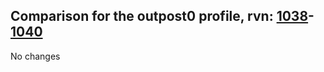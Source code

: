 ## Comparison for the outpost0 profile, rvn: [1038](https://github.com/PRO100KatYT/FortniteProfileRevisions/tree/main/profiles/outpost0/1038%20outpost0.json)-[1040](https://github.com/PRO100KatYT/FortniteProfileRevisions/tree/main/profiles/outpost0/1040%20outpost0.json)

No changes
